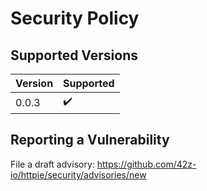 # Security Policy

## Supported Versions

| Version | Supported          |
| ------- | ------------------ |
| 0.0.3   | ✔️ | 

## Reporting a Vulnerability

File a draft advisory: https://github.com/42z-io/httpie/security/advisories/new
